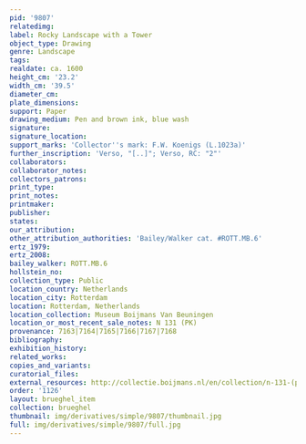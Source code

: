 ```yaml
---
pid: '9807'
relatedimg: 
label: Rocky Landscape with a Tower
object_type: Drawing
genre: Landscape
tags: 
realdate: ca. 1600
height_cm: '23.2'
width_cm: '39.5'
diameter_cm: 
plate_dimensions: 
support: Paper
drawing_medium: Pen and brown ink, blue wash
signature: 
signature_location: 
support_marks: 'Collector''s mark: F.W. Koenigs (L.1023a)'
further_inscription: 'Verso, "[..]"; Verso, RC: "2"'
collaborators: 
collaborator_notes: 
collectors_patrons: 
print_type: 
print_notes: 
printmaker: 
publisher: 
states: 
our_attribution: 
other_attribution_authorities: 'Bailey/Walker cat. #ROTT.MB.6'
ertz_1979: 
ertz_2008: 
bailey_walker: ROTT.MB.6
hollstein_no: 
collection_type: Public
location_country: Netherlands
location_city: Rotterdam
location: Rotterdam, Netherlands
location_collection: Museum Boijmans Van Beuningen
location_or_most_recent_sale_notes: N 131 (PK)
provenance: 7163|7164|7165|7166|7167|7168
bibliography: 
exhibition_history: 
related_works: 
copies_and_variants: 
curatorial_files: 
external_resources: http://collectie.boijmans.nl/en/collection/n-131-(pk)
order: '1126'
layout: brueghel_item
collection: brueghel
thumbnail: img/derivatives/simple/9807/thumbnail.jpg
full: img/derivatives/simple/9807/full.jpg
---
```

